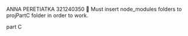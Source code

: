 ANNA PERETIATKA 321240350 👋
Must insert node_modules folders to projPartC folder in order to work.

part C

<!--ANNA PERETIATKA 321240350

**Anna-Peretiatka/Anna-Peretiatka** is a ✨ _special_ ✨ repository because its `README.md` (this file) appears on your GitHub profile.

Here are some ideas to get you started:

- 🔭 I’m currently working on ...
- 🌱 I’m currently learning ...
- 👯 I’m looking to collaborate on ...
- 🤔 I’m looking for help with ...
- 💬 Ask me about ...
- 📫 How to reach me: ...
- 😄 Pronouns: ...
- ⚡ Fun fact: ...
-->
